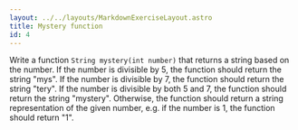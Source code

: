 ```yaml
---
layout: ../../layouts/MarkdownExerciseLayout.astro
title: Mystery function
id: 4
---
```


Write a function `String mystery(int number)` that returns a string based on the number. If the number is divisible by 5, the function should return the string "mys". If the number is divisible by 7, the function should return the string "tery". If the number is divisible by both 5 and 7, the function should return the string "mystery". Otherwise, the function should return a string representation of the given number, e.g. if the number is 1, the function should return "1".